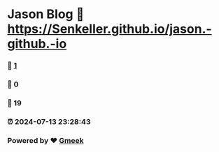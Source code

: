 # Jason Blog :link: https://Senkeller.github.io/jason.-github.-io 
### :page_facing_up: [1](https://Senkeller.github.io/jason.-github.-io/tag.html) 
### :speech_balloon: 0 
### :hibiscus: 19 
### :alarm_clock: 2024-07-13 23:28:43 
### Powered by :heart: [Gmeek](https://github.com/Meekdai/Gmeek)
